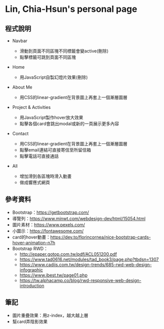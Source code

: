 # Lin, Chia-Hsun's personal page

## 程式說明

- Navbar
    - 滑動到頁面不同區塊不同標籤會變active(刪除)
    - 點擊標籤可跳到頁面不同區塊

- Home
    - 用JavaScript自製幻燈片效果(刪除)

- About Me
    - 用CSS的linear-gradient在背景圖上再套上一個漸層圖層

- Project & Activities
    - 用JavaScript製作hover放大效果
    - 點擊各個card會跳出modal或新的一頁展示更多內容

- Contact
    - 用CSS的linear-gradient在背景圖上再套上一個漸層圖層
    - 點擊email連結可直接寄信至所留信箱
    - 點擊電話可直接通話
- All
    - 增加滑到各區塊時滑入動畫
    - 做成響應式網頁

## 參考資料
- Bootstrap：https://getbootstrap.com/
- 導覽列：https://www.minwt.com/webdesign-dev/html/15054.html
- 圖片素材：https://www.pexels.com/
- 小圖示：https://fontawesome.com/
- card的hover動畫：https://dev.to/florincornea/nice-bootstrap-cards-hover-animation-n7h
- Bootstrap RWD：
    - http://epaper.gotop.com.tw/pdf/ACL051200.pdf
    - https://www.tad0616.net/modules/tad_book3/page.php?tbdsn=1307
    - https://www.cadiis.com.tw/design-trends/685-rwd-web-design-infographic
    - https://www.ibest.tw/page01.php
    - https://tw.alphacamp.co/blog/rwd-responsive-web-design-introduction

## 筆記
- 圖片重疊效果：用z-index，越大越上層
- 幫card弄陰影效果
